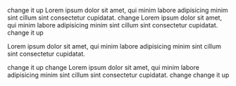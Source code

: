 change it up
Lorem ipsum dolor sit amet, qui minim labore adipisicing minim sint cillum sint consectetur cupidatat.
change
Lorem ipsum dolor sit amet, qui minim labore adipisicing minim sint cillum sint consectetur cupidatat.
change it up

Lorem ipsum dolor sit amet, qui minim labore adipisicing minim sint cillum sint consectetur cupidatat.

change it up
change
Lorem ipsum dolor sit amet, qui minim labore adipisicing minim sint cillum sint consectetur cupidatat.
change
change it up

